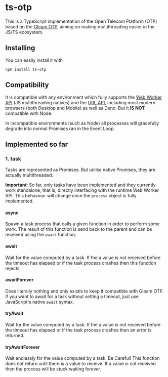 # ts-otp

This is a TypeScript implementation of the Open Telecom Platform (OTP) based on the [Gleam OTP](https://github.com/gleam-lang/otp), aiming on making multithreading easier in the JS/TS ecosystem.

## Installing

You can easily install it with

```
npm install ts-otp
```

## Compatibility

It is compatible with any environment which fully supports the [Web Worker API](https://developer.mozilla.org/en-US/docs/Web/API/Web_Workers_API) (JS multithreading natives) and the [URL API](https://developer.mozilla.org/pt-BR/docs/Web/API/URL), including most modern browsers (both Desktop and Mobile) as well as Deno. But it **IS NOT** compatible with Node.

In incompatible environments (such as Node) all processes will gracefully degrade into normal Promises ran in the Event Loop.

## Implemented so far

### 1. task

Tasks are represented as Promises. But unlike native Promises, they are actually multithreaded.

**Important**: So far, only tasks have been implemented and they currently work standalone, that is, directly interfacing with the runtime Web Worker API. This behaviour will change once the `process` object is fully implemented.

#### async

Spawn a task process that calls a given function in order to perform some work. The result of this function is send back to the parent and can be received using the `await` function.

#### await

Wait for the value computed by a task. If the a value is not received before the timeout has elapsed or if the task process crashes then this function rejects.

#### awaitForever

Does literally nothing and only existis to keep it compatible with Gleam OTP. If you want to await for a task without setting a timeout, just use JavaScript's native `await` syntax.

#### tryAwait

Wait for the value computed by a task. If the a value is not received before the timeout has elapsed or if the task process crashes then an error is returned.

#### tryAwaitForever

Wait endlessly for the value computed by a task. Be Careful! This function does not return until there is a value to receive. If a value is not received then the process will be stuck waiting forever.
